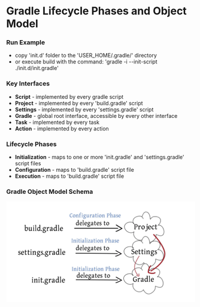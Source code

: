 # Gradle Lifecycle Phases and Object Model

### Run Example

- copy 'init.d' folder to the 'USER_HOME/.gradle/' directory
- or execute build with the command: 'gradle -i --init-script ./init.d/init.gradle'

### Key Interfaces

- **Script** - implemented by every gradle script
- **Project** - implemented by every 'build.gradle' script
- **Settings** - implemented by every 'settings.gradle' script
- **Gradle** - global root interface, accessible by every other interface
- **Task** - implemented by every task
- **Action** - implemented by every action

### Lifecycle Phases

- **Initialization** - maps to one or more 'init.gradle' and 'settings.gradle' script files
- **Configuration** - maps to 'build.gradle' script file
- **Execution** - maps to 'build.gradle' script file

### Gradle Object Model Schema

![Gradle Object Model](https://github.com/Yoh0xFF/gradle-example/blob/main/gradle-lifecycle/gradle-lifecycle-phases-and-object-model.png?raw=true "Gradle Object Model")
